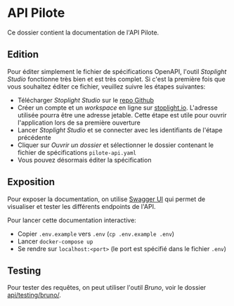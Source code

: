 # API Pilote

Ce dossier contient la documentation de l'API Pilote.

## Edition

Pour éditer simplement le fichier de spécifications OpenAPI, l'outil *Stoplight Studio* fonctionne très bien et est très complet. Si c'est la première fois que vous souhaitez éditer ce fichier, veuillez suivre les étapes suivantes:

- Télécharger *Stoplight Studio* sur le [repo Github](https://github.com/stoplightio/studio/releases)
- Créer un compte et un *workspace* en ligne sur [stoplight.io](https://stoplight.io/welcome). L'adresse utilisée pourra être une adresse jetable. Cette étape est utile pour ouvrir l'application lors de sa première ouverture
- Lancer *Stoplight Studio* et se connecter avec les identifiants de l'étape précédente
- Cliquer sur *Ouvrir un dossier* et sélectionner le dossier contenant le fichier de spécifications `pilote-api.yaml`
- Vous pouvez désormais éditer la spécification

## Exposition

Pour exposer la documentation, on utilise [Swagger UI](https://swagger.io/tools/swagger-ui/) qui permet de visualiser et tester les différents endpoints de l'API.

Pour lancer cette documentation interactive:

- Copier `.env.example` vers `.env` (`cp .env.example .env`)
- Lancer `docker-compose up`
- Se rendre sur `localhost:<port>` (le port est spécifié dans le fichier `.env`)

## Testing

Pour tester des requêtes, on peut utiliser l'outil *Bruno*, voir le dossier [api/testing/bruno/](testing/bruno/).
